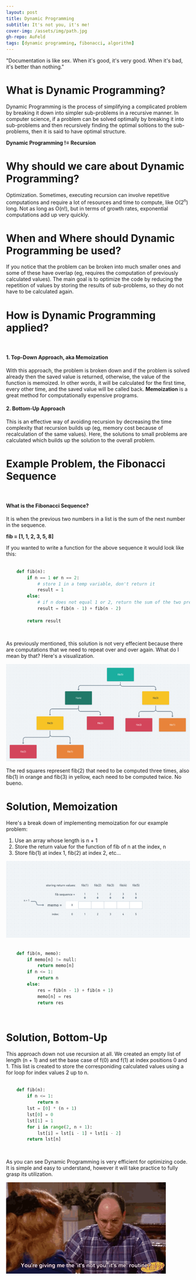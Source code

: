 ```yaml
---
layout: post
title: Dynamic Programming
subtitle: It's not you, it's me!
cover-img: /assets/img/path.jpg
gh-repo: AuFeld
tags: [dynamic programming, fibonacci, algorithm]
---
```


"Documentation is like sex. When it's good, it's very good. When it's bad, it's better than nothing."

# What is Dynamic Programming?

Dynamic Programming is the process of simplifying a complicated problem by breaking it down into simpler sub-problems in a recursive manner. In computer science, if a problem can be solved optimally by breaking it into sub-problems and then recursively finding the optimal soltions to the sub-problems, then it is said to have optimal structure.

**Dynamic Programming != Recursion**


# Why should we care about Dynamic Programming?

Optimization. Sometimes, executing recursion can involve repetitive computations and require a lot of resources and time to compute, like O(2<sup>n</sup>) long. Not as long as O(n!), but in terms of growth rates, exponential computations add up very quickly. 

# When and Where should Dynamic Programming be used?

If you notice that the problem can be broken into much smaller ones and some of these have overlap (eg, requires the computation of previously calculated values). The main goal is to optimize the code by reducing the repetition of values by storing the results of sub-problems, so they do not have to be calculated again. 

# How is Dynamic Programming applied?
<br>

#### 1. Top-Down Approach, aka Memoization

With this approach, the problem is broken down and if the problem is solved already then the saved value is returned, otherwise, the value of the function is memoized. In other words, it will be calculated for the first time, every other time, and the saved value will be called back. **Memoization** is a great method for computationally expensive programs. 

#### 2. Bottom-Up Approach

This is an effective way of avoiding recursion by decreasing the time complexity that recursion builds up (eg, memory cost because of recalculation of the same values). Here, the solutions to small problems are calculated which builds up the solution to the overall problem. 

# Example Problem, the Fibonacci Sequence
<br>

#### What is the Fibonacci Sequence?

It is when the previous two numbers in a list is the sum of the next number in the sequence. 

**fib = [1, 1, 2, 3, 5, 8]**

If you wanted to write a function for the above sequence it would look like this: 

```python

    def fib(n):
        if n == 1 or n == 2:
            # store 1 in a temp variable, don't return it
            result = 1
        else:
            # if n does not equal 1 or 2, return the sum of the two previous Fibonacci #'s instead
            result = fib(n - 1) + fib(n - 2)
        
        return result 

```
<br>

As previously mentioned, this solution is not very effecient because there are computations that we need to repeat over and over again. What do I mean by that? Here's a visualization. 


![Fibonacci](/assets/fib.png)


The red squares represent fib(2) that need to be computed three times, also fib(1) in orange and fib(3) in yellow, each need to be computed twice. No bueno. 

# Solution, Memoization

Here's a break down of implementing memoization for our example problem:

1. Use an array whose length is n + 1
2. Store the return value for the function of fib of n at the index, n
3. Store fib(1) at index 1, fib(2) at index 2, etc... 



![Memo](/assets/memoization.png)



```python

    def fib(n, memo):
        if memo[n] != null:
            return memo[n]
        if n <= 1: 
            return n
        else:
            res = fib(n - 1) + fib(n + 1)
            memo[n] = res
            return res

```
<br>

# Solution, Bottom-Up

This approach down not use recursion at all. We created an empty list of length (n + 1) and set the base case of f(0) and f(1) at index positions 0 and 1. This list is created to store the corresponiding calculated values using a for loop for index values 2 up to n. 


```python

    def fib(n):
        if n <= 1: 
            return n
        lst = [0] * (n + 1)
        lst[0] = 0
        lst[1] = 1
        for i in range(2, n + 1):
            lst[i] = lst[i - 1] + lst[i - 2]
        return lst[n]


```
<br>

As you can see Dynamic Programming is very efficient for optimizing code. It is simple and easy to understand, however it will take practice to fully grasp its utilization. 

![George](/assets/tenor.gif)